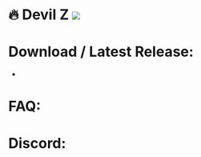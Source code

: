 # 🔥 Devil Z ![](https://img.shields.io/badge/DayZ-LINUX-green)

# Download / Latest Release:
* 

# FAQ:

# Discord:


